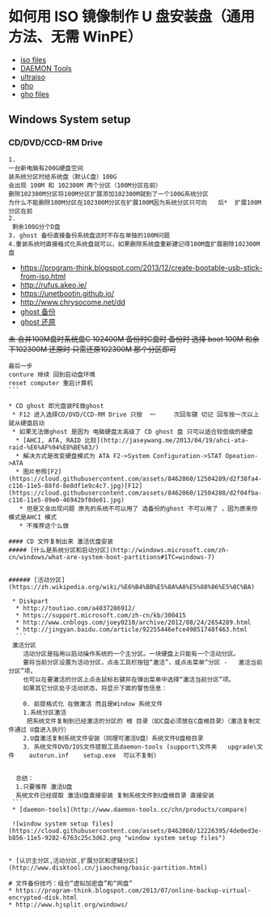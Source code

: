 
# 如何用 ISO 镜像制作 U 盘安装盘（通用方法、无需 WinPE）

* [iso files](http://baike.baidu.com/view/138403.htm)
 * [DAEMON Tools](http://www.disk-tools.com/download/daemon)
 * [ultraiso](https://www.ezbsystems.com/ultraiso/)
* [gho](http://baike.baidu.com/view/704362.htm)
 * [gho files](http://baike.baidu.com/view/3932614.htm)
 
## Windows System setup

### CD/DVD/CCD-RM Drive
```
1.
一台新电脑有200G硬盘空间  
装系统分区时给系统盘（默认C盘）100G   
会出现 100M 和 102300M 两个分区（100M分区在前）  
删除102300M分区将100M分区扩展添加102300M就到了一个100G系统分区  
为什么不能删除100M分区在102300M分区在扩展100M因为系统分区只可向   后*  扩展100M分区在前  
2.
 剩余100G分个D盘  
3. ghost 备份直接备份系统盘这时不存在单独的100M问题
4.重装系统时直接格式化系统盘就可以，如果删除系统盘重新建记得100M盘扩展删除102300M盘  

```
* https://program-think.blogspot.com/2013/12/create-bootable-usb-stick-from-iso.html
* http://rufus.akeo.ie/
* https://unetbootin.github.io/
* http://www.chrysocome.net/dd
* [ghost 备份](http://www.upanok.com/jiaocheng/15.html)
* [ghost 还原](http://jingyan.baidu.com/article/4ae03de34c73bb3efe9e6b57.html)

~~未 合并100M盘时系统盘C 102400M 备份时C盘时 备份时 选择  boot 100M 和余下102300M 
还原时 只需还原102300M 那个分区即可~~
````
最后一步
conture 继续 回到启动盘环境
reset computer 重启计算机 
```

* CD ghost 即光盘装PE做ghost
 * F12 进入选择CD/DVD/CCD-RM Drive 只按  一     次回车键 切记 回车按一次以上就从硬盘启动
 * 如果无法做ghost 是因为 电脑硬盘太高级了 CD ghost 盘 只可以适合较低级的硬盘
  * [AHCI, ATA, RAID 比较](http://jaseywang.me/2013/04/19/ahci-ata-raid-%E6%AF%94%E8%BE%83/)
  * 解决方式是改变硬盘模式为 ATA F2->System Configuration->STAT Opeation->ATA 
  * 图片参照[F2](https://cloud.githubusercontent.com/assets/8462060/12504289/d2f38fa4-c116-11e5-88fd-8e8df1e9c4c7.jpg)[F12](https://cloud.githubusercontent.com/assets/8462060/12504288/d2f04fba-c116-11e5-89e0-46942bf0de01.jpg)
   * 但是又会出现问题 原先的系统不可以用了 选备份的ghost 不可以用了 ，因为原来你模式是AHCI 模式
   * 不推荐这个么做

#### CD 文件复制出来 激活优盘安装
##### [什么是系统分区和启动分区](http://windows.microsoft.com/zh-cn/windows/what-are-system-boot-partitions#1TC=windows-7)


###### [活动分区](https://zh.wikipedia.org/wiki/%E6%B4%BB%E5%8A%A8%E5%88%86%E5%8C%BA)

 * Diskpart 
  * http://toutiao.com/a4037286912/
  * https://support.microsoft.com/zh-cn/kb/300415
  * http://www.cnblogs.com/joey0210/archive/2012/08/24/2654289.html
  * http://jingyan.baidu.com/article/92255446efce49851748f463.html
  ```
 激活分区
    活动分区是指用以启动操作系统的一个主分区。一块硬盘上只能有一个活动分区。
    要将当前分区设置为活动分区，点击工具栏按钮“激活”，或点击菜单“分区 -   激活当前分区”项，
    也可以在要激活的分区上点击鼠标右键并在弹出菜单中选择“激活当前分区”项。
    如果其它分区处于活动状态，将显示下面的警告信息：
   
    0. 前提格式化 在做激活 而且是Window 系统文件  
    1.系统分区激活
     把系统文件复制到已经激活的分区的 根 目录（如C盘必须放在C盘根目录）（激活复制文件通过 U盘进入执行）
    2.U盘激活复制系统文件安装（同理可激活U盘）系统文件U盘根目录
    3. 系统文件DVD/IOS文件提取工具daemon-tools (support\文件夹   upgrade\文件    autorun.inf    setup.exe  可以不复制)
    
    
  总结：
  1.只要推荐 激活U盘
  系统文件已经提取 激活U盘直接安装 复制系统文件到U盘根目录 直接安装   
 ```
 * [daemon-tools](http://www.daemon-tools.cc/chn/products/compare)
 
 ![window system setup files](https://cloud.githubusercontent.com/assets/8462060/12226395/4de0ed3e-b856-11e5-9282-6763c25c3d62.png "window system setup files")

 
* [认识主分区,活动分区,扩展分区和逻辑分区](http://www.disktool.cn/jiaocheng/basic-partition.html)

# 文件备份技巧：组合“虚拟加密盘”和“网盘”
* https://program-think.blogspot.com/2013/07/online-backup-virtual-encrypted-disk.html
* http://www.hjsplit.org/windows/
